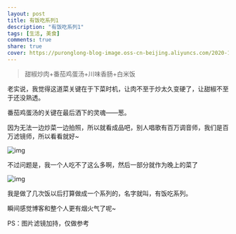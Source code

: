 ```yaml
---
layout: post
title: 有饭吃系列1
description: "有饭吃系列1"
tags: [生活, 美食]
comments: true
share: true
cover: https://puronglong-blog-image.oss-cn-beijing.aliyuncs.com/2020-12-26-IMG_4265.JPG
---
```


> 甜椒炒肉+番茄鸡蛋汤+川味香肠+白米饭

<!-- more -->

老实说，我觉得这道菜关键在于下菜时机，让肉不至于炒太久变硬了，让甜椒不至于还没熟透。

番茄鸡蛋汤的关键在最后洒下的灵魂——葱。

因为无法一边炒菜一边拍照，所以就看成品吧，别人唱歌有百万调音师，我们是百万滤镜师，所以看看就好~

![img](https://puronglong-blog-image.oss-cn-beijing.aliyuncs.com/2020-12-26-IMG_4265.JPG)

不过问题是，我一个人吃不了这么多啊，然后一部分就作为晚上的菜了

![img](https://puronglong-blog-image.oss-cn-beijing.aliyuncs.com/2020-12-26-IMG_4263.JPG)

我是做了几次饭以后打算做成一个系列的，名字就叫，有饭吃系列。

瞬间感觉博客和整个人更有烟火气了呢~

PS：图片滤镜加持，仅做参考
